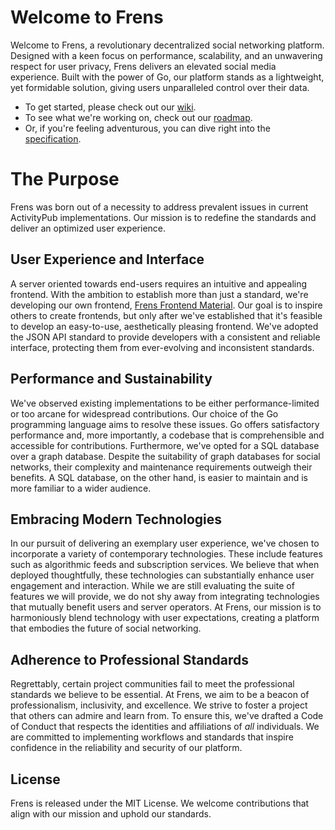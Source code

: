 # Welcome to Frens

Welcome to Frens, a revolutionary decentralized social networking platform. Designed with a keen focus on performance, scalability, and an unwavering respect for user privacy, Frens delivers an elevated social media experience. Built with the power of Go, our platform stands as a lightweight, yet formidable solution, giving users unparalleled control over their data.

- To get started, please check out our [wiki](https://github.com/bwoff11/frens/wiki).
- To see what we're working on, check out our [roadmap](https://github.com/users/bwoff11/projects/2/views/1).
- Or, if you're feeling adventurous, you can dive right into the [specification](https://github.com/bwoff11/frens/blob/main/docs/swagger.yaml).

# The Purpose

Frens was born out of a necessity to address prevalent issues in current ActivityPub implementations. Our mission is to redefine the standards and deliver an optimized user experience.

## User Experience and Interface

A server oriented towards end-users requires an intuitive and appealing frontend. With the ambition to establish more than just a standard, we're developing our own frontend, [Frens Frontend Material](https://github.com/bwoff11/frens-frontend-material). Our goal is to inspire others to create frontends, but only after we've established that it's feasible to develop an easy-to-use, aesthetically pleasing frontend. We've adopted the JSON API standard to provide developers with a consistent and reliable interface, protecting them from ever-evolving and inconsistent standards.

## Performance and Sustainability

We've observed existing implementations to be either performance-limited or too arcane for widespread contributions. Our choice of the Go programming language aims to resolve these issues. Go offers satisfactory performance and, more importantly, a codebase that is comprehensible and accessible for contributions. Furthermore, we've opted for a SQL database over a graph database. Despite the suitability of graph databases for social networks, their complexity and maintenance requirements outweigh their benefits. A SQL database, on the other hand, is easier to maintain and is more familiar to a wider audience.

## Embracing Modern Technologies

In our pursuit of delivering an exemplary user experience, we've chosen to incorporate a variety of contemporary technologies. These include features such as algorithmic feeds and subscription services. We believe that when deployed thoughtfully, these technologies can substantially enhance user engagement and interaction. While we are still evaluating the suite of features we will provide, we do not shy away from integrating technologies that mutually benefit users and server operators. At Frens, our mission is to harmoniously blend technology with user expectations, creating a platform that embodies the future of social networking.

## Adherence to Professional Standards

Regrettably, certain project communities fail to meet the professional standards we believe to be essential. At Frens, we aim to be a beacon of professionalism, inclusivity, and excellence. We strive to foster a project that others can admire and learn from. To ensure this, we've drafted a Code of Conduct that respects the identities and affiliations of *all* individuals. We are committed to implementing workflows and standards that inspire confidence in the reliability and security of our platform.

## License

Frens is released under the MIT License. We welcome contributions that align with our mission and uphold our standards.
